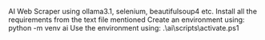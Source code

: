 AI Web Scraper using ollama3.1, selenium, beautifulsoup4 etc.
Install all the requirements from the text file mentioned
Create an environment using: python -m venv ai
Use the environment using: .\ai\scripts\activate.ps1

